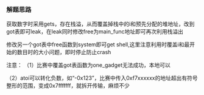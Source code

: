 ### 解题思路

获取数字时采用gets，存在栈溢，从而覆盖掉栈中的i和预先分配的堆地址，改到got表即可leak，在leak同时修改free为main_func地址即可再次利用栈溢出

修改另一个got表中free函数到system即可get shell,这里注意利用时覆盖i和最开始的数目时的大小问题，即时停止防止crash

注意：
（1）比赛中覆盖got表函数为one_gadget无法成功，本地可以  

（2）atoi可以转化负数，如“-0x123”，比赛中传入0xf7xxxxxx的地址超出有符号整形的范围，变成0x7fffffff，就拆开传输，麻烦不少